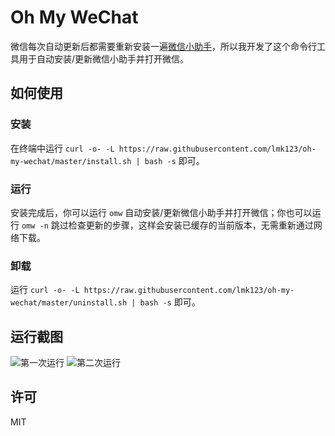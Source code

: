 # Oh My WeChat

微信每次自动更新后都需要重新安装一遍[微信小助手](https://github.com/TKkk-iOSer/WeChatPlugin-MacOS)，所以我开发了这个命令行工具用于自动安装/更新微信小助手并打开微信。

## 如何使用

### 安装

在终端中运行 `curl -o- -L https://raw.githubusercontent.com/lmk123/oh-my-wechat/master/install.sh | bash -s` 即可。

### 运行

安装完成后，你可以运行 `omw` 自动安装/更新微信小助手并打开微信；你也可以运行 `omw -n` 跳过检查更新的步骤，这样会安装已缓存的当前版本，无需重新通过网络下载。

### 卸载

运行 `curl -o- -L https://raw.githubusercontent.com/lmk123/oh-my-wechat/master/uninstall.sh | bash -s` 即可。

## 运行截图

![第一次运行](https://user-images.githubusercontent.com/5035625/40317415-fe3b55b2-5d53-11e8-8649-cf50fb4d4fef.png)
![第二次运行](https://user-images.githubusercontent.com/5035625/40317468-28c083a2-5d54-11e8-8c78-640f1e4e42a5.png)

## 许可

MIT
